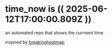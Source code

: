 # time_now is (( 2025-06-12T17:00:00.809Z ))

an automated repo that shows the currnent time

inspired by [breakingheatmap](https://github.com/breakingheatmap/breakingheatmap)